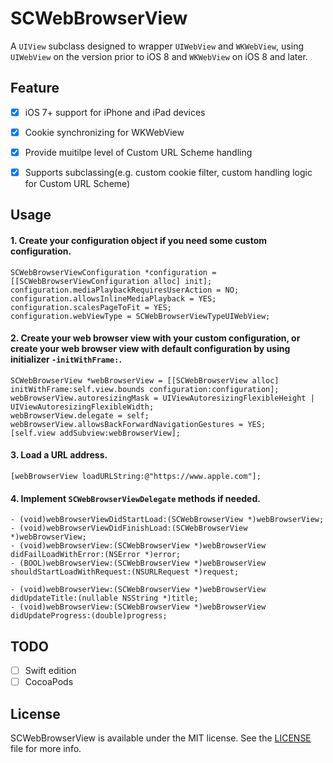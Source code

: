 # SCWebBrowserView
A `UIView` subclass designed to wrapper `UIWebView` and `WKWebView`, using `UIWebView` on the version prior to iOS 8 and `WKWebView` on iOS 8 and later.


## Feature
- [x] iOS 7+ support for iPhone and iPad devices
- [x] Cookie synchronizing for WKWebView
- [x] Provide muitilpe level of Custom URL Scheme handling  
- [x] Supports subclassing(e.g. custom cookie filter, custom handling logic for Custom URL Scheme)


## Usage

#### 1. Create your configuration object if you need some custom configuration.

```
SCWebBrowserViewConfiguration *configuration = [[SCWebBrowserViewConfiguration alloc] init];
configuration.mediaPlaybackRequiresUserAction = NO;
configuration.allowsInlineMediaPlayback = YES;
configuration.scalesPageToFit = YES;
configuration.webViewType = SCWebBrowserViewTypeUIWebView;
```

#### 2. Create your web browser view with your custom configuration, or create your web browser view with default configuration by using initializer `-initWithFrame:`.

```
SCWebBrowserView *webBrowserView = [[SCWebBrowserView alloc] initWithFrame:self.view.bounds configuration:configuration];
webBrowserView.autoresizingMask = UIViewAutoresizingFlexibleHeight | UIViewAutoresizingFlexibleWidth;
webBrowserView.delegate = self;
webBrowserView.allowsBackForwardNavigationGestures = YES;
[self.view addSubview:webBrowserView];
```

#### 3. Load a URL address. 
```
[webBrowserView loadURLString:@"https://www.apple.com"];
```

#### 4. Implement `SCWebBrowserViewDelegate` methods if needed.
```
- (void)webBrowserViewDidStartLoad:(SCWebBrowserView *)webBrowserView;
- (void)webBrowserViewDidFinishLoad:(SCWebBrowserView *)webBrowserView;
- (void)webBrowserView:(SCWebBrowserView *)webBrowserView didFailLoadWithError:(NSError *)error;
- (BOOL)webBrowserView:(SCWebBrowserView *)webBrowserView shouldStartLoadWithRequest:(NSURLRequest *)request;

- (void)webBrowserView:(SCWebBrowserView *)webBrowserView didUpdateTitle:(nullable NSString *)title;
- (void)webBrowserView:(SCWebBrowserView *)webBrowserView didUpdateProgress:(double)progress;
```

## TODO
- [ ] Swift edition
- [ ] CocoaPods

## License
SCWebBrowserView is available under the MIT license. See the [LICENSE](./LICENSE) file for more info.
